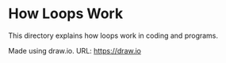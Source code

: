 # How Loops Work
This directory explains how loops work in coding and programs.

Made using draw.io. URL: https://draw.io
